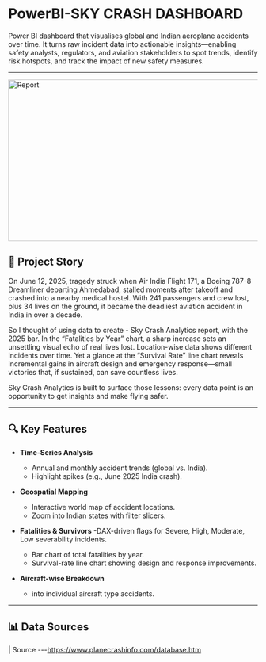 # PowerBI-SKY CRASH DASHBOARD 
Power BI dashboard that visualises global and Indian aeroplane accidents over time. It turns raw incident data into actionable insights—enabling safety analysts, regulators, and aviation stakeholders to spot trends, identify risk hotspots, and track the impact of new safety measures.

---

<img width="585" height="326" alt="Report" src="https://github.com/user-attachments/assets/0d873854-1a7d-4395-8a3f-e2ecaabe8c49" />



## 🚀 Project Story  

On June 12, 2025, tragedy struck when Air India Flight 171, a Boeing 787-8 Dreamliner departing Ahmedabad, stalled moments after takeoff and crashed into a nearby medical hostel. With 241 passengers and crew lost, plus 34 lives on the ground, it became the deadliest aviation accident in India in over a decade.  

So I thought of using data to create - Sky Crash Analytics report, with the 2025 bar. In the “Fatalities by Year” chart, a sharp increase sets an unsettling visual echo of real lives lost. Location-wise data shows different incidents over time. Yet a glance at the “Survival Rate” line chart reveals incremental gains in aircraft design and emergency response—small victories that, if sustained, can save countless lives.  

Sky Crash Analytics is built to surface those lessons: every data point is an opportunity to get insights and make flying safer.

---

## 🔍 Key Features  

- **Time-Series Analysis**  
  - Annual and monthly accident trends (global vs. India).  
  - Highlight spikes (e.g., June 2025 India crash).  

- **Geospatial Mapping**  
  - Interactive world map of accident locations.  
  - Zoom into Indian states with filter slicers.  

- **Fatalities & Survivors**
  -DAX-driven flags for Severe, High, Moderate, Low severability incidents.   
  - Bar chart of total fatalities by year.  
  - Survival-rate line chart showing design and response improvements.  

- **Aircraft-wise Breakdown**  
   - into individual aircraft type accidents.    

---

## 📊 Data Sources  

| Source           ---https://www.planecrashinfo.com/database.htm

